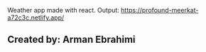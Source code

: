 Weather app made with react.
Output: https://profound-meerkat-a72c3c.netlify.app/
## Created by: Arman Ebrahimi
